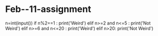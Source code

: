 # Feb--11-assignment
n=int(input())
if n%2==1 :
    print('Weird')
elif n>=2 and n<=5 :
    print('Not Weird')
elif n>=6 and n<=20 :
    print('Weird')
elif n>20:
    print('Not Weird')
